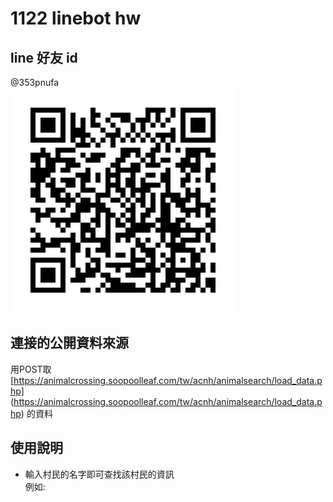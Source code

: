 # 1122 linebot hw

## line 好友 id
@353pnufa  
![IdQRcode](image.png)

## 連接的公開資料來源  
用POST取 [https://animalcrossing.soopoolleaf.com/tw/acnh/animalsearch/load_data.php] (https://animalcrossing.soopoolleaf.com/tw/acnh/animalsearch/load_data.php) 的資料

## 使用說明  
- 輸入村民的名字即可查找該村民的資訊  
例如: 

